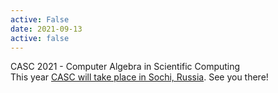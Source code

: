 ```yaml
---
active: False
date: 2021-09-13
active: false
---
```

CASC 2021 - Computer Algebra in Scientific Computing<br>
This year [CASC will take place in Sochi, Russia](http://www.casc.cs.uni-bonn.de/). See you there!
